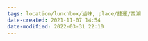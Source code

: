 ```yaml
---
tags: location/lunchbox/滷味, place/捷運/西湖 
date-created: 2021-11-07 14:54
date-modified: 2022-03-31 22:10
---
```


